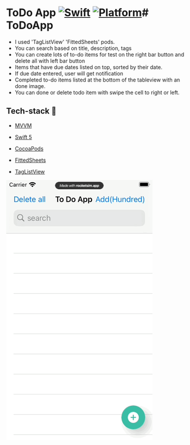 # ToDo App [![Swift](https://img.shields.io/badge/Swift-5.1-orange.svg)]() [![Platform](https://img.shields.io/badge/platform-iOS14.4-lightgrey.svg)]()# ToDoApp

* I used 'TagListView' 'FittedSheets' pods.
* You can search  based on title, description, tags
* You can create lots of to-do items for test on the right bar button and delete all with left bar button
* Items that have due dates listed on top, sorted by their date.
* If due date entered, user will get notification
* Completed to-do items  listed at the bottom of the tableview with an done image.
* You can done or delete todo item with swipe the cell to right or left.

## Tech-stack :calling:

* [MVVM](https://www.raywenderlich.com/34-design-patterns-by-tutorials-mvvm)

* [Swift 5](https://github.com/apple/swift)

* [CocoaPods](https://cocoapods.org)

* [FittedSheets](https://github.com/gordontucker/FittedSheets)

* [TagListView](https://github.com/ElaWorkshop/TagListView)

![](https://github.com/ademturkoglu/ToDoApp/blob/main/record.gif)

